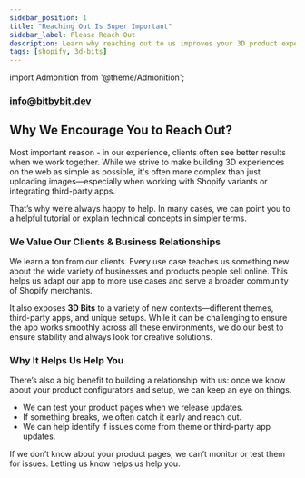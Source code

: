 ```yaml
---
sidebar_position: 1
title: "Reaching Out Is Super Important"
sidebar_label: Please Reach Out
description: Learn why reaching out to us improves your 3D product experience and helps us support you better.
tags: [shopify, 3d-bits]
---
```

import Admonition from '@theme/Admonition';

### [info@bitbybit.dev](mailto:info@bitbybit.dev)
## Why We Encourage You to Reach Out?



Most important reason - in our experience, clients often see better results when we work together. While we strive to make building 3D experiences on the web as simple as possible, it's often more complex than just uploading images—especially when working with Shopify variants or integrating third-party apps.

That’s why we’re always happy to help. In many cases, we can point you to a helpful tutorial or explain technical concepts in simpler terms.

### We Value Our Clients & Business Relationships

We learn a ton from our clients. Every use case teaches us something new about the wide variety of businesses and products people sell online. This helps us adapt our app to more use cases and serve a broader community of Shopify merchants.

It also exposes **3D Bits** to a variety of new contexts—different themes, third-party apps, and unique setups. While it can be challenging to ensure the app works smoothly across all these environments, we do our best to ensure stability and always look for creative solutions.

### Why It Helps Us Help You

There’s also a big benefit to building a relationship with us: once we know about your product configurators and setup, we can keep an eye on things.

- We can test your product pages when we release updates.
- If something breaks, we often catch it early and reach out.
- We can help identify if issues come from theme or third-party app updates.

<Admonition type="tip" title="Proactive Support">
If we don’t know about your product pages, we can’t monitor or test them for issues. Letting us know helps us help you.
</Admonition>